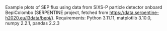Example plots of SEP flux using data from SIXS-P particle detector onboard BepiColombo (SERPENTINE project, fetched from https://data.serpentine-h2020.eu/l3data/bepi/).
Requirements: Python 3.11.11, matplotlib 3.10.0, numpy 2.2.1, pandas 2.2.3
